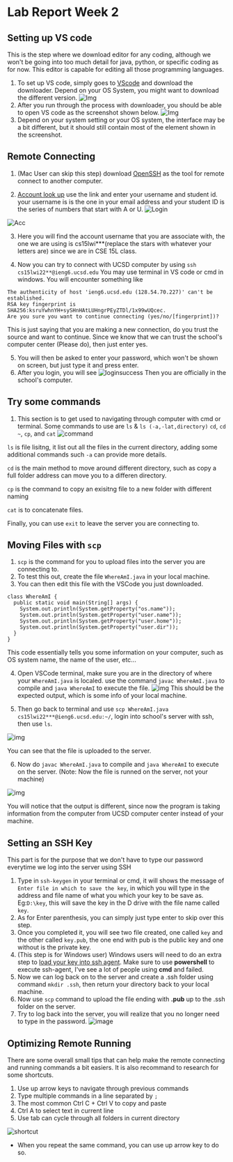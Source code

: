 # Lab Report Week 2

## Setting up VS code

This is the step where we download editor for any coding, although we won't be going into too much detail for java, python, or specific coding as for now. This editor is capable for editing all those programming languages.

1. To set up VS code, simply goes to [VScode](https://code.visualstudio.com/) and download the downloader. Depend on your OS System, you might want to download the different version.
![Img](VScodedownload.png)
2. After you run through the process with downloader, you should be able to open VS code as the screenshot shown below.
![Img](VSpage.png)
3. Depend on your system setting or your OS system, the interface may be a bit different, but it should still contain most of the element shown in the screenshot.


## Remote Connecting

1. (Mac User can skip this step) download [OpenSSH](https://docs.microsoft.com/en-us/windows-server/administration/openssh/openssh_install_firstuse) as the tool for remote connect to another computer.

2. [Account look up](https://sdacs.ucsd.edu/~icc/index.php) use the link and enter your username and student id. your username is is the one in your email address and your student ID is the series of numbers that start with A or U.
![Login](loginPage.jpg)

![Acc](Account_lookup.jpg)

3. Here you will find the account username that you are associate with, the one we are using is cs15lwi***(replace the stars with whatever your letters are) since we are in CSE 15L class.

4. Now you can try to connect with UCSD computer by using
`ssh cs15lwi22**@ieng6.ucsd.edu`
You may use terminal in VS code or cmd in windows. You will encounter something like 
```
The authenticity of host 'ieng6.ucsd.edu (128.54.70.227)' can't be established.
RSA key fingerprint is SHA256:ksruYwhnYH+sySHnHAtLUHngrPEyZTDl/1x99wUQcec.
Are you sure you want to continue connecting (yes/no/[fingerprint])? 
```
This is just saying that you are making a new connection, do you trust the source and want to continue. Since we know that we can trust the school's computer center (Please do), then just enter yes.

5. You will then be asked to enter your password, which won't be shown on screen, but just type it and press enter.
6. After you login, you will see 
![loginsuccess](loginsuccess.jpg)
Then you are officially in the school's computer.

## Try some commands
1. This section is to get used to navigating through computer with cmd or terminal. Some commands to use are 
`ls` & `ls (-a,-lat,directory)` `cd`, `cd ~`, `cp`, and `cat`
![command](commands.jpg)

`ls` is file lisitng, it list out all the files in the current directory, adding some additional commands such `-a` can provide more details.

`cd` is the main method to move around different directory, such as copy a full folder address can move you to a differen directory.

`cp` is the command to copy an exisitng file to a new folder with different naming

`cat` is to concatenate files.

Finally, you can use `exit` to leave the server you are connecting to.

## Moving Files with `scp`

1. `scp` is the command for you to upload files into the server you are connecting to.
2. To test this out, create the file `WhereAmI.java` in your local machine.
3. You can then edit this file with the VSCode you just downloaded.
```
class WhereAmI {
  public static void main(String[] args) {
    System.out.println(System.getProperty("os.name"));
    System.out.println(System.getProperty("user.name"));
    System.out.println(System.getProperty("user.home"));
    System.out.println(System.getProperty("user.dir"));
  }
}
```
This code essentially tells you some information on your computer, such as OS system name, the name of the user, etc...

4. Open VSCode terminal, make sure you are in the directory of where your `WhereAmI.java` is localed. use the command `javac WhereAmI.java` to compile and `java WhereAmI` to execute the file.
![img](WhereAmILocal.jpg)
This should be the expected output, which is some info of your local machine.

5. Then go back to terminal and use `scp WhereAmI.java cs15lwi22***@ieng6.ucsd.edu:~/`, login into school's server with ssh, then use `ls`.

![img](FileUploadls.jpg)

You can see that the file is uploaded to the server.

6. Now do `javac WhereAmI.java` to compile and `java WhereAmI` to execute on the server. (Note: Now the file is runned on the server, not your machine)

![img](WhereAmIServer.jpg)

You will notice that the output is different, since now the program is taking information from the computer from UCSD computer center instead of your machine.


## Setting an SSH Key
This part is for the purpose that we don't have to type our password everytime we log into the server using SSH

1. Type in `ssh-keygen` in your terminal or cmd, it will shows the message of `Enter file in which to save the key`, in which you will type in the address and file name of what you which your key to be save as. Eg:`D:\key`, this will save the key in the D drive with the file name called `key`.
2. As for Enter parenthesis, you can simply just type enter to skip over this step.
3. Once you completed it, you will see two file created, one called `key` and the other called `key.pub`, the one end with pub is the public key and one without is the private key.
4. (This step is for Windows user)  Windows users will need to do an extra step to [load your key into ssh agent](https://docs.microsoft.com/en-us/windows-server/administration/openssh/openssh_keymanagement#user-key-generation). Make sure to use **powershell** to execute ssh-agent, I've see a lot of people using **cmd** and failed.
5. Now we can log back on to the server and create a .ssh folder using command `mkdir .ssh`, then return your directory back to your local machine.
6. Now use `scp` command to upload the file ending with **.pub** up to the .ssh folder on the server.
7. Try to log back into the server, you will realize that you no longer need to type in the password.
![image](key.jpg)

## Optimizing Remote Running

There are some overall small tips that can help make the remote connecting and running commands a bit easiers. It is also recommand to research for some shortcuts.
1. Use up arrow keys to navigate through previous commands
2. Type multiple commands in a line separated by `;`
3. The most common Ctrl C + Ctrl V to copy and paste
4. Ctrl A to select text in current line
5. Use tab can cycle through all folders in current directory

![shortcut](shortcut.jpg)
- When you repeat the same command, you can use up arrow key to do so.
